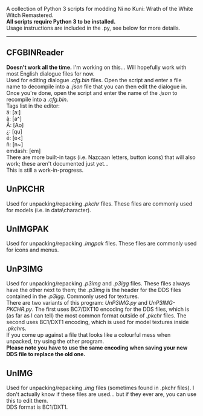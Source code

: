 A collection of Python 3 scripts for modding Ni no Kuni: Wrath of the White Witch Remastered.  
**All scripts require Python 3 to be installed.**  
Usage instructions are included in the .py, see below for more details.  

---

## CFGBINReader
**Doesn't work all the time.** I'm working on this... Will hopefully work with most English dialogue files for now.  
Used for editing dialogue *.cfg.bin* files. Open the script and enter a file name to decompile into a *.json* file that you can then edit the dialogue in. Once you're done, open the script and enter the name of the *.json* to recompile into a *.cfg.bin*.  
Tags list in the editor:  
ä: \[a:]  
â: \[a^]  
Å: \[Ao]  
¿: \[qu]  
é: \[e<]  
ñ: \[n~]  
emdash: \[em]  
There are more built-in tags (i.e. Nazcaan letters, button icons) that will also work; these aren't documented just yet...  
This is still a work-in-progress.  

## UnPKCHR
Used for unpacking/repacking *.pkchr* files. These files are commonly used for models (i.e. in data\character).

## UnIMGPAK
Used for unpacking/repacking *.imgpak* files. These files are commonly used for icons and menus.

## UnP3IMG
Used for unpacking/repacking *.p3img* and *.p3igg* files. These files always have the other next to them; the *.p3img* is the header for the DDS files contained in the *.p3igg*. Commonly used for textures.  
There are two variants of this program: *UnP3IMG.py* and *UnP3IMG-PKCHR.py*. The first uses BC7/DXT10 encoding for the DDS files, which is (as far as I can tell) the most common format outside of *.pkchr* files. The second uses BC1/DXT1 encoding, which is used for model textures inside *.pkchr*s.  
If you come up against a file that looks like a colourful mess when unpacked, try using the other program.  
**Please note you have to use the same encoding when saving your new DDS file to replace the old one.**  

## UnIMG
Used for unpacking/repacking *.img* files (sometimes found in .pkchr files). I don't actually know if these files are used... but if they ever are, you can use this to edit them.  
DDS format is BC1/DXT1.  
